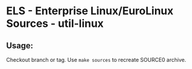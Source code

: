 # ELS - Enterprise Linux/EuroLinux Sources - util-linux
 
## Usage:
  Checkout branch or tag. Use `make sources` to recreate  SOURCE0 archive.
